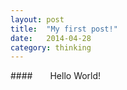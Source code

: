 ```yaml
---
layout: post
title:  "My first post!"
date:   2014-04-28
category: thinking
---
```

####&emsp;&emsp;Hello World!